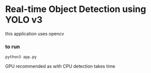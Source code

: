 # Real-time Object Detection using YOLO v3

this application uses opencv 


### to run

`python3 app.py`


GPU recommended as with CPU detection takes time
